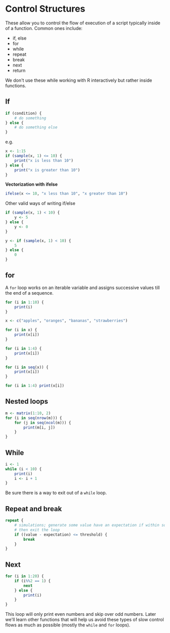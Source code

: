 # Control Structures

These allow you to control the flow of execution of a script typically inside of a function.
Common ones include:

* if, else
* for
* while
* repeat
* break
* next
* return

We don't use these while working with R interactively but rather inside functions.

## If


```r
if (condition) {
    # do something
} else {
    # do something else
}
```

e.g.




```r
x <- 1:15
if (sample(x, 1) <= 10) {
    print("x is less than 10")
} else {
    print("x is greater than 10")
}
```


**Vectorization with ifelse**


```r
ifelse(x <= 10, "x less than 10", "x greater than 10")
```


Other valid ways of writing if/else


```r
if (sample(x, 1) < 10) {
    y <- 5
} else {
    y <- 0
}
```



```r
y <- if (sample(x, 1) < 10) {
    5
} else {
    0
}
```


## for

A `for` loop works on an iterable variable and assigns successive values till the end of a sequence.


```r
for (i in 1:10) {
    print(i)
}
```



```r
x <- c("apples", "oranges", "bananas", "strawberries")

for (i in x) {
    print(x[i])
}

for (i in 1:4) {
    print(x[i])
}

for (i in seq(x)) {
    print(x[i])
}

for (i in 1:4) print(x[i])
```


## Nested loops



```r
m <- matrix(1:10, 2)
for (i in seq(nrow(m))) {
    for (j in seq(ncol(m))) {
        print(m[i, j])
    }
}
```


## While


```r
i <- 1
while (i < 10) {
    print(i)
    i <- i + 1
}
```


Be sure there is a way to exit out of a `while` loop.

## Repeat and break


```r
repeat {
    # simulations; generate some value have an expectation if within some range,
    # then exit the loop
    if ((value - expectation) <= threshold) {
        break
    }
}
```



## Next


```r
for (i in 1:20) {
    if (i%%2 == 1) {
        next
    } else {
        print(i)
    }
}
```


This loop will only print even numbers and skip over odd numbers. Later we'll learn other functions that will help us avoid these types of slow control flows as much as possible (mostly the `while` and `for` loops).
